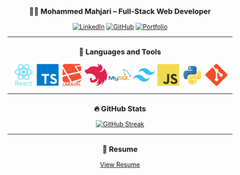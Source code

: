 <div align="center">

### 👨‍💻 Mohammed Mahjari – Full-Stack Web Developer

[![LinkedIn](https://img.shields.io/badge/LinkedIn-blue?logo=linkedin&style=flat&logoColor=white)](https://www.linkedin.com/in/mohammed-mohjri/)
[![GitHub](https://img.shields.io/badge/GitHub-black?logo=github&style=flat&logoColor=white)](https://github.com/M7MDdev1)
[![Portfolio](https://img.shields.io/badge/Portfolio-white?logo=vercel&style=flat&logoColor=black)](https://m7md.co)

---

### 🔧 Languages and Tools

<img src="https://github.com/devicons/devicon/blob/master/icons/react/react-original-wordmark.svg" width="50" height="50"/> 
<img src="https://github.com/devicons/devicon/blob/master/icons/typescript/typescript-original.svg" width="50" height="50"/>
<img src="https://github.com/devicons/devicon/blob/master/icons/laravel/laravel-plain-wordmark.svg" width="50" height="50"/>
<img src="https://github.com/devicons/devicon/blob/master/icons/nestjs/nestjs-plain.svg" width="50" height="50"/>
<img src="https://github.com/devicons/devicon/blob/master/icons/mysql/mysql-original-wordmark.svg" width="50" height="50"/>
<img src="https://github.com/devicons/devicon/blob/master/icons/tailwindcss/tailwindcss-plain.svg" width="50" height="50"/>
<img src="https://github.com/devicons/devicon/blob/master/icons/javascript/javascript-original.svg" width="50" height="50"/>
<img src="https://github.com/devicons/devicon/blob/master/icons/python/python-original.svg" width="50" height="50"/>
<img src="https://github.com/devicons/devicon/blob/master/icons/git/git-original.svg" width="50" height="50"/>

---

### 🔥 GitHub Stats

[![GitHub Streak](https://streak-stats.demolab.com?user=M7MDdev1&theme=dracula&hide_border=true)](https://git.io/streak-stats)

---

### 📄 Resume

[View Resume](https://drive.google.com/file/d/1IFovPaeG4uGqznLRepLKrt3F1QNZk_y0/view?usp=sharing)
